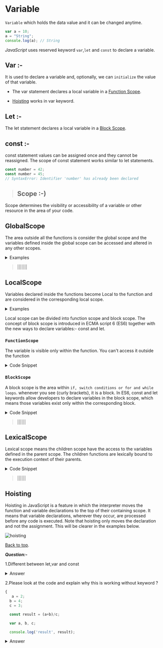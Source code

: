 # **Variable**

`Variable` which holds the data value and it can be changed anytime.

```js
var a = 10;
a = "String";
console.log(a); // String
```

_JavaScript_ uses reserved keyword `var`,`let` and `const`  to declare a variable.


## **Var :-**

It is used to declare a variable and, optionally, we can `initialize` the value of that variable.

- The var statement declares a local variable in a [Function Scope](#FunctionScope).

- [Hoisting](#Hoisting) works in var keyword.


## **Let :-**

The let statement declares a local variable in a [Block Scope](#BlockScope).


## **const :-**
const statement values can be assigned once and they cannot be reassigned. The scope of const statement works similar to let statements.

```js
const number = 42;
const number = 45;
// SyntaxError: Identifier 'number' has already been declared
```


> ## **Scope :-)**   

Scope determines the visibility or accessibility of a variable or other resource in the area of your code.



## **GlobalScope**

The area outside all the functions is consider the global scope and the variables defined inside the global scope can be accessed and altered in any other scopes.

<details>
<summary>Examples</summary>

```js
//global scope
var fruit = 'apple'
console.log(fruit);        //apple

function getFruit(){
    console.log(fruit);    //fruit is accessible here
}

getFruit();                //apple
```
</details>


> |||||||

## **LocalScope**


Variables declared inside the functions become Local to the function and are considered in the corresponding local scope.


<details>
<summary>Examples</summary>

```js
//global scope
function foo1(){
    //local scope 1
    function foo2(){
        //local scope 2
    }
}

//global scope
function foo3(){
    //local scope 3
}

//global scope
```
</details>


Local scope can be divided into function scope and block scope. The concept of block scope is introduced in ECMA script 6 (ES6) together with the new ways to declare variables:- const and let.


### `FunctionScope`
The variable is visible  only within the function. You can't access it outside the function

<details>
<summary>Code Snippet</summary>

```js
function foo(){
    var fruit ='apple';
    console.log('inside function: ',fruit);
}

foo(); //inside function: apple
console.log(fruit);//error: fruit is not defined 

```
[Back to top](#Var).
</details>


### `BlockScope`


A block scope is the area within `if, switch conditions or for and while loops`.  whenever you see {curly brackets}, it is a block. In ES6, const and let keywords allow developers to declare variables in the block scope, which means those variables exist only within the corresponding block.

<details>
<summary>Code Snippet</summary>

```js
function foo(){
    if(true){
        var fruit1 = 'apple';        //exist in function scope
        const fruit2 = 'banana';     //exist in block scope
        let fruit3 = 'strawberry';   //exist in block scope
    }
    console.log(fruit1);//apple
    console.log(fruit2);//error: fruit2 is not defined
    console.log(fruit3);//error: fruit3 is not defined
}

foo();
[Back to top](#let).
```
</details>



> ||||||

## **LexicalScope**
 Lexical scope means the children scope have the access to the variables defined in the parent scope. The children functions are lexically bound to the execution context of their parents.



<details>
<summary>Code Snippet</summary>

```js
 function foo1(){
    var fruit1 = 'apple';        
    const fruit2 = 'banana';     
    let fruit3 = 'strawberry';
    function foo2(){
        console.log(fruit1);
        console.log(fruit2);
        console.log(fruit3);
    }
    foo2();
}

foo1();

//result:
//apple
//banana
//strawberry
```
</details>

> ||||||


## **Hoisting**

Hoisting in JavaScript is a feature in which the interpreter moves the function and variable declarations to the top of their containing scope. It means that variable declarations, wherever they occur, are processed before any code is executed. Note that hoisting only moves the declaration and not the assignment. This will be clearer in the examples below.



![hoisting](https://chiendt.files.wordpress.com/2017/05/screenshot-at-may-16-14-57-31.png)

[Back to top](#Var).






**_Question:-_**

1.Different between let,var and const <details>
<summary>Answer</summary>

Keyword | Scope | Hoisting | Can Be Reassigned | Can Be Redeclared
------- | ------- | ------- | ------- | -------
Keyword | Scope | Hoisting | Can Be Reassigned | Can Be Redeclared
var | Function scope | Yes | Yes | Yes
let | Block scope | No | Yes | No
const | Block scope | No | No | No

</details>

2.Please look at the code and explain why this is working without keyword ?

```js
{ 
   a = 2;
  b = 4;
  c = 3;

  const result = (a+b)/c;

  var a, b, c;

  console.log('result', result); 
```

<details>
<summary>Answer</summary>
Result is 2 becasue when we are not declaring any variable without keyword bydefault js will take it as var.
</details>
